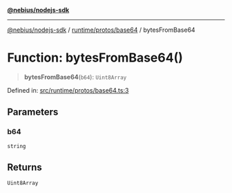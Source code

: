 [**@nebius/nodejs-sdk**](../../../../README.md)

---

[@nebius/nodejs-sdk](../../../../README.md) / [runtime/protos/base64](../README.md) / bytesFromBase64

# Function: bytesFromBase64()

> **bytesFromBase64**(`b64`): `Uint8Array`

Defined in: [src/runtime/protos/base64.ts:3](https://github.com/nebius/nodejs-sdk/blob/2ec552fb564ad8fdbf78c4eb6e73ce9101501e8a/src/runtime/protos/base64.ts#L3)

## Parameters

### b64

`string`

## Returns

`Uint8Array`
